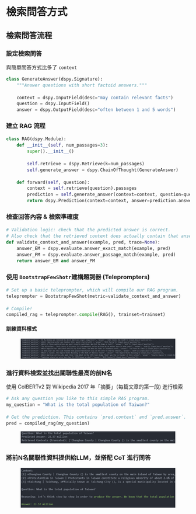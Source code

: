 # 檢索問答方式

## 檢索問答流程

### 設定檢索問答

與簡單問答方式比多了 `context`

```python
class GenerateAnswer(dspy.Signature):
    """Answer questions with short factoid answers."""

    context = dspy.InputField(desc="may contain relevant facts")
    question = dspy.InputField()
    answer = dspy.OutputField(desc="often between 1 and 5 words")
```

### 建立 RAG 流程

```python
class RAG(dspy.Module):
    def __init__(self, num_passages=3):
        super().__init__()

        self.retrieve = dspy.Retrieve(k=num_passages)
        self.generate_answer = dspy.ChainOfThought(GenerateAnswer)
    
    def forward(self, question):
        context = self.retrieve(question).passages
        prediction = self.generate_answer(context=context, question=question)
        return dspy.Prediction(context=context, answer=prediction.answer)
```

### 檢查回答內容 & 檢索準確度

```python
# Validation logic: check that the predicted answer is correct.
# Also check that the retrieved context does actually contain that answer.
def validate_context_and_answer(example, pred, trace=None):
    answer_EM = dspy.evaluate.answer_exact_match(example, pred)
    answer_PM = dspy.evaluate.answer_passage_match(example, pred)
    return answer_EM and answer_PM
```

### 使用 `BootstrapFewShotr`建構題詞器 (**Teleprompters**)

```python
# Set up a basic teleprompter, which will compile our RAG program.
teleprompter = BootstrapFewShot(metric=validate_context_and_answer)

# Compile!
compiled_rag = teleprompter.compile(RAG(), trainset=trainset)
```

#### 訓練資料樣式

<figure><img src="../../.gitbook/assets/image (53).png" alt=""><figcaption></figcaption></figure>

### 進行資料檢索並找出關聯性最高的前N名

使用 ColBERTv2 對 Wikipedia 2017 年「摘要」（每篇文章的第一段) 進行檢索

```python
# Ask any question you like to this simple RAG program.
my_question = "What is the total population of Taiwan?"

# Get the prediction. This contains `pred.context` and `pred.answer`.
pred = compiled_rag(my_question)
```

<figure><img src="../../.gitbook/assets/image (54).png" alt=""><figcaption></figcaption></figure>

### 將前N名關聯性資料提供給LLM，並搭配 CoT 進行問答

<figure><img src="../../.gitbook/assets/image (56).png" alt=""><figcaption></figcaption></figure>
